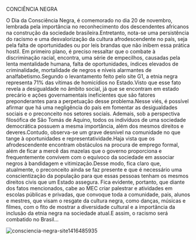 CONCIẼNCIA NEGRA


O Dia da Consciência Negra, é comemorado no dia 20 de novembro, lembrada pela importância no reconhecimento dos descendentes africanos na construção da sociedade brasileira.Entretanto, nota-se uma persistência do racismo e uma desvalorização da cultura afrodescendente no país, seja pela falta de oportunidades ou por leis brandas que não inibem essa prática hostil.
      Em primeiro plano, é preciso ressaltar que o combate à discriminação racial, encontra, uma série de empecilhos, causadas pela lenta mentalidade humana, falta de oportunidades, índices elevados de criminalidade, mortalidade de negros e níveis alarmantes de analfabetismo.Segundo o levantamento feito pelo site G1, a etnia negra representa 71% das vítimas de homicídios no Estado.Visto que esse fato revela a desigualdade no âmbito social, já que se encontram em estado precário e ações governamentais ineficientes que são fatores preponderantes para a perpetuação desse problema.Nesse viés, é possível afirmar que há uma negligência do país em fomentar as desigualdades sociais e o preconceito nos setores sociais.
      Ademais, sob a perspectiva filosófica de São Tomás de Aquino, todos os indivíduos de uma sociedade democrática possuem a mesma importância, além dos mesmos direitos e deveres.Contudo, observa-se um grave desnível na comunidade no que tange à oportunidades e representatividade.Haja vista que os afrodescendente encontram obstáculos na procura de emprego formal, além de ficar a mercê das mazelas que o governo proporciona e frequentemente convivem com o equívoco da sociedade em associar negros à bandidagem e vitimização.Desse modo, fica claro que, atualmente, o preconceito ainda se faz presente e que é necessário uma conscientização da população para que essas pessoas tenham os mesmos direitos civis que um Estado assegura.
       Fica evidente, portanto, que diante dos fatos mencionados, cabe ao MEC criar palestrar e atividades em escolas públicas e privadas, que convoque toda a comunidade, pais, alunos e mestres, que visam o resgate da cultura negra, como danças, músicas e filmes, com o fito de mostrar a diversidade cultural e a importância da inclusão da etnia negra na sociedade atual.E assim, o racismo será combatido no Brasil...




![consciencia-negra-site1416485935](https://user-images.githubusercontent.com/112201800/201416282-6ad33542-21ab-4b0b-8c30-83e926425727.jpg)


